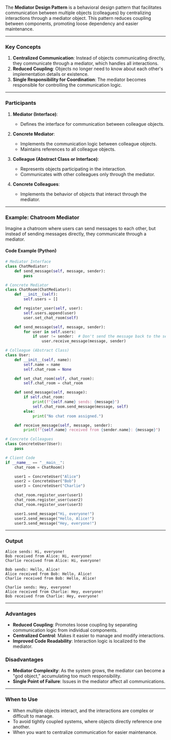 The **Mediator Design Pattern** is a behavioral design pattern that facilitates communication between multiple objects (colleagues) by centralizing interactions through a mediator object. This pattern reduces coupling between components, promoting loose dependency and easier maintenance.

---

### Key Concepts
1. **Centralized Communication**: Instead of objects communicating directly, they communicate through a mediator, which handles all interactions.
2. **Reduced Coupling**: Objects no longer need to know about each other's implementation details or existence.
3. **Single Responsibility for Coordination**: The mediator becomes responsible for controlling the communication logic.

---

### Participants
1. **Mediator (Interface)**:
   - Defines the interface for communication between colleague objects.

2. **Concrete Mediator**:
   - Implements the communication logic between colleague objects.
   - Maintains references to all colleague objects.

3. **Colleague (Abstract Class or Interface)**:
   - Represents objects participating in the interaction.
   - Communicates with other colleagues only through the mediator.

4. **Concrete Colleagues**:
   - Implements the behavior of objects that interact through the mediator.

---

### Example: Chatroom Mediator

Imagine a chatroom where users can send messages to each other, but instead of sending messages directly, they communicate through a mediator.

#### Code Example (Python)

```python
# Mediator Interface
class ChatMediator:
    def send_message(self, message, sender):
        pass

# Concrete Mediator
class ChatRoom(ChatMediator):
    def __init__(self):
        self.users = []

    def register_user(self, user):
        self.users.append(user)
        user.set_chat_room(self)

    def send_message(self, message, sender):
        for user in self.users:
            if user != sender:  # Don't send the message back to the sender
                user.receive_message(message, sender)

# Colleague (Abstract Class)
class User:
    def __init__(self, name):
        self.name = name
        self.chat_room = None

    def set_chat_room(self, chat_room):
        self.chat_room = chat_room

    def send_message(self, message):
        if self.chat_room:
            print(f"{self.name} sends: {message}")
            self.chat_room.send_message(message, self)
        else:
            print("No chat room assigned.")

    def receive_message(self, message, sender):
        print(f"{self.name} received from {sender.name}: {message}")

# Concrete Colleagues
class ConcreteUser(User):
    pass

# Client Code
if __name__ == "__main__":
    chat_room = ChatRoom()

    user1 = ConcreteUser("Alice")
    user2 = ConcreteUser("Bob")
    user3 = ConcreteUser("Charlie")

    chat_room.register_user(user1)
    chat_room.register_user(user2)
    chat_room.register_user(user3)

    user1.send_message("Hi, everyone!")
    user2.send_message("Hello, Alice!")
    user3.send_message("Hey, everyone!")
```

---

### Output
```
Alice sends: Hi, everyone!
Bob received from Alice: Hi, everyone!
Charlie received from Alice: Hi, everyone!

Bob sends: Hello, Alice!
Alice received from Bob: Hello, Alice!
Charlie received from Bob: Hello, Alice!

Charlie sends: Hey, everyone!
Alice received from Charlie: Hey, everyone!
Bob received from Charlie: Hey, everyone!
```

---

### Advantages
- **Reduced Coupling**: Promotes loose coupling by separating communication logic from individual components.
- **Centralized Control**: Makes it easier to manage and modify interactions.
- **Improved Code Readability**: Interaction logic is localized to the mediator.

### Disadvantages
- **Mediator Complexity**: As the system grows, the mediator can become a "god object," accumulating too much responsibility.
- **Single Point of Failure**: Issues in the mediator affect all communications.

---

### When to Use
- When multiple objects interact, and the interactions are complex or difficult to manage.
- To avoid tightly coupled systems, where objects directly reference one another.
- When you want to centralize communication for easier maintenance.